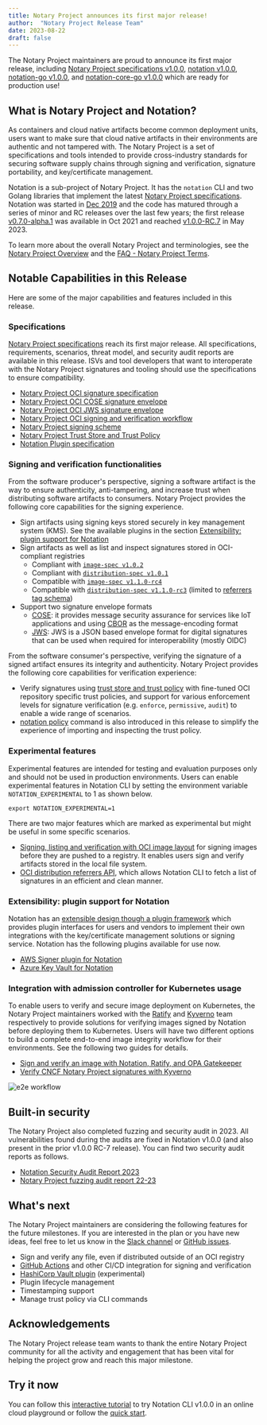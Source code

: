 ```yaml
---
title: Notary Project announces its first major release!
author:  "Notary Project Release Team"
date: 2023-08-22
draft: false
---
```


The Notary Project maintainers are proud to announce its first major release, including [Notary Project specifications v1.0.0](https://github.com/notaryproject/specifications/releases/tag/v1.0.0), [notation v1.0.0](https://github.com/notaryproject/notation/releases/tag/v1.0.0), [notation-go v1.0.0](https://github.com/notaryproject/notation-go/releases/tag/v1.0.0), and [notation-core-go v1.0.0](https://github.com/notaryproject/notation-core-go/releases/tag/v1.0.0) which are ready for production use!

## What is Notary Project and Notation?

As containers and cloud native artifacts become common deployment units, users want to make sure that cloud native artifacts in their environments are authentic and not tampered with. The Notary Project is a set of specifications and tools intended to provide cross-industry standards for securing software supply chains through signing and verification, signature portability, and key/certificate management. 

Notation is a sub-project of Notary Project. It has the `notation` CLI and two Golang libraries that implement the latest [Notary Project specifications](https://github.com/notaryproject/specifications/releases/tag/v1.0.0). Notation was started in [Dec 2019](https://github.com/notaryproject/meeting-notes/blob/main/meeting-notes-2019.md#notary-v2-kickoff-meeting) and the code  has matured through a series of minor and RC releases over the last few years; the first release [v0.7.0-alpha.1](https://notaryproject.dev/blog/2021/announcing-notation-alpha1/) was available in Oct 2021 and reached [v1.0.0-RC.7](https://notaryproject.dev/blog/2023/announcing-notation-rc6/) in May 2023.

To learn more about the overall Notary Project and terminologies, see the [Notary Project Overview](https://github.com/notaryproject/.github#notary-project-overview) and the [FAQ - Notary Project Terms](https://notaryproject.dev/docs/faq/#notary-project-terms).

## Notable Capabilities in this Release

Here are some of the major capabilities and features included in this release.

### Specifications

[Notary Project specifications](https://github.com/notaryproject/specifications/releases/tag/v1.0.0) reach its first major release. All specifications, requirements, scenarios, threat model, and security audit reports are available in this release. ISVs and tool developers that want to interoperate with the Notary Project signatures and tooling should use the specifications to ensure compatibility.

- [Notary Project OCI signature specification](https://github.com/notaryproject/specifications/blob/v1.0.0/specs/signature-specification.md)
- [Notary Project OCI COSE signature envelope](https://github.com/notaryproject/specifications/blob/v1.0.0/specs/signature-envelope-cose.md)
- [Notary Project OCI JWS signature envelope](https://github.com/notaryproject/specifications/blob/v1.0.0/specs/signature-envelope-jws.md)
- [Notary Project OCI signing and verification workflow](https://github.com/notaryproject/specifications/blob/v1.0.0/specs/signing-and-verification-workflow.md)
- [Notary Project signing scheme](https://github.com/notaryproject/specifications/blob/v1.0.0/specs/signing-scheme.md)
- [Notary Project Trust Store and Trust Policy](https://github.com/notaryproject/specifications/blob/v1.0.0/specs/trust-store-trust-policy.md)
- [Notation Plugin specification](https://github.com/notaryproject/specifications/blob/v1.0.0/specs/plugin-extensibility.md)

### Signing and verification functionalities

From the software producer's perspective, signing a software artifact is the way to ensure authenticity, anti-tampering, and increase trust when distributing software artifacts to consumers. Notary Project provides the following core capabilities for the signing experience.

- Sign artifacts using signing keys stored securely in key management system (KMS). See the available plugins in the section [Extensibility: plugin support for Notation](#extensibility-plugin-support-for-notation)
- Sign artifacts as well as list and inspect signatures stored in OCI-compliant registries
    - Compliant with [`image-spec v1.0.2`](https://github.com/opencontainers/image-spec/tree/v1.0.2)
    - Compliant with [`distribution-spec v1.0.1`](https://github.com/opencontainers/distribution-spec/tree/v1.0.1)
    - Compatible with [`image-spec v1.1.0-rc4`](https://github.com/opencontainers/image-spec/tree/v1.1.0-rc4)
    - Compatible with [`distribution-spec v1.1.0-rc3`](https://github.com/opencontainers/distribution-spec/tree/v1.1.0-rc3) (limited to [referrers tag schema](https://github.com/opencontainers/distribution-spec/blob/v1.1.0-rc3/spec.md#referrers-tag-schema))
- Support two signature envelope formats 
    - [COSE](https://github.com/notaryproject/notaryproject/blob/v1.0.0/specs/signature-envelope-cose.md): it provides message security assurance for services like IoT applications and using [CBOR](https://datatracker.ietf.org/doc/html/rfc8152) as the message-encoding format
    - [JWS](https://github.com/notaryproject/notaryproject/blob/v1.0.0/specs/signature-envelope-jws.md): JWS is a JSON based envelope format for digital signatures that can be used when required for interoperability (mostly OIDC)

From the software consumer's perspective, verifying the signature of a signed artifact ensures its integrity and authenticity. Notary Project provides the following core capabilities for verification experience:

- Verify signatures using [trust store and trust policy](https://github.com/notaryproject/specifications/blob/v1.0.0/specs/trust-store-trust-policy.md) with fine-tuned OCI repository specific trust policies, and support for various enforcement levels for signature verification (e.g. `enforce`, `permissive`, `audit`) to enable a wide range of scenarios. 
- [notation policy](https://notaryproject.dev/docs/cli-reference/notation_policy/) command is also introduced in this release to simplify the experience of importing and inspecting the trust policy.

### Experimental features

Experimental features are intended for testing and evaluation purposes only and should not be used in production environments. Users can enable experimental features in Notation CLI by setting the environment variable `NOTATION_EXPERIMENTAL` to 1 as shown below.

```
export NOTATION_EXPERIMENTAL=1
```

There are two major features which are marked as experimental but might be useful in some specific scenarios.
 
- [Signing, listing and verification with OCI image layout](https://notaryproject.dev/docs/how-to/oci-image-layout/) for signing images before they are pushed to a registry. It enables users sign and verify artifacts stored in the local file system.
- [OCI distribution referrers API](https://github.com/opencontainers/distribution-spec/blob/v1.1.0-rc2/spec.md#enabling-the-referrers-api), which allows Notation CLI to fetch a list of signatures in an efficient and clean manner.

### Extensibility: plugin support for Notation

Notation has an [extensible design though a plugin framework](https://github.com/notaryproject/specifications/blob/v1.0.0/specs/plugin-extensibility.md) which provides plugin interfaces for users and vendors to implement their own integrations with the key/certificate management solutions or signing service. Notation has the following plugins available for use now.

- [AWS Signer plugin for Notation](https://docs.aws.amazon.com/signer/latest/developerguide/Welcome.html)
- [Azure Key Vault for Notation](https://learn.microsoft.com/en-us/azure/container-registry/container-registry-tutorial-sign-build-push)

### Integration with admission controller for Kubernetes usage

To enable users to verify and secure image deployment on Kubernetes, the Notary Project maintainers worked with the [Ratify](https://github.com/deislabs/ratify) and [Kyverno](https://kyverno.io/) team respectively to provide solutions for verifying images signed by Notation before deploying them to Kubernetes. Users will have two different options to build a complete end-to-end image integrity workflow for their environments. See the following two guides for details.

- [Sign and verify an image with Notation, Ratify, and OPA Gatekeeper](https://ratify.dev/blog/sign-and-verify-image-with-notation-ratify)
- [Verify CNCF Notary Project signatures with Kyverno](https://kyverno.io/docs/writing-policies/verify-images/notary/)

![e2e workflow](/e2e-workflow.png)

## Built-in security

The Notary Project also completed fuzzing and security audit in 2023. All vulnerabilities found during the audits are fixed in Notation v1.0.0 (and also present in the prior v1.0.0 RC-7 release). You can find two security audit reports as follows.

- [Notation Security Audit Report 2023](https://github.com/notaryproject/notaryproject/blob/main/security/reports/audit/ADA-notation-security-audit-23.pdf)
- [Notary Project fuzzing audit report 22-23](https://github.com/notaryproject/notaryproject/tree/main/security/reports/fuzzing/ADA-fuzzing-audit-22-23.pdf)

## What's next

The Notary Project maintainers are considering the following features for the future milestones. If you are interested in the plan or you have new ideas, feel free to let us know in the [Slack channel](https://app.slack.com/client/T08PSQ7BQ/CQUH8U287/) or [GitHub issues](https://github.com/notaryproject/.github/issues).

- Sign and verify any file, even if distributed outside of an OCI registry
- [GitHub Actions](https://github.com/notaryproject/notation-action) and other CI/CD integration for signing and verification
- [HashiCorp Vault plugin](https://github.com/notaryproject/notation-hashicorp-vault) (experimental)
- Plugin lifecycle management
- Timestamping support
- Manage trust policy via CLI commands

## Acknowledgements

The Notary Project release team wants to thank the entire Notary Project community for all the activity and engagement that has been vital for helping the project grow and reach this major milestone.

## Try it now

You can follow this [interactive tutorial](https://killercoda.com/notaryproject/scenario/notation) to try Notation CLI v1.0.0 in an online cloud playground or follow the [quick start](https://notaryproject.dev/docs/quickstart/).